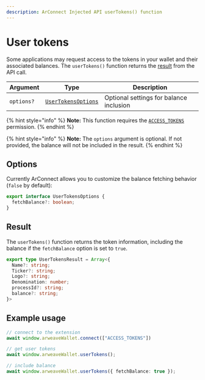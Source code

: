 ```yaml
---
description: ArConnect Injected API userTokens() function
---
```


# User tokens

Some applications may request access to the tokens in your wallet and their associated balances. The `userTokens()` function returns the [result](user-tokens.md#result) from the API call.

| Argument   | Type                                          | Description                             |
| ---------- | --------------------------------------------- | --------------------------------------- |
| `options?` | [`UserTokensOptions`](user-tokens.md#options) | Optional settings for balance inclusion |

{% hint style="info" %}
**Note:** This function requires the [`ACCESS_TOKENS`](connect.md#permissions) permission.
{% endhint %}

{% hint style="info" %}
**Note:** The `options` argument is optional. If not provided, the balance will not be included in the result.
{% endhint %}

## Options

Currently ArConnect allows you to customize the balance fetching behavior (`false` by default):

```typescript
export interface UserTokensOptions {
  fetchBalance?: boolean;
}
```

## Result

The `userTokens()` function returns the token information, including the balance if the `fetchBalance` option is set to `true`.

```typescript
export type UserTokensResult = Array<{
  Name?: string;
  Ticker?: string;
  Logo?: string;
  Denomination: number;
  processId?: string;
  balance?: string;
}>
```

## Example usage

```ts
// connect to the extension
await window.arweaveWallet.connect(["ACCESS_TOKENS"])

// get user tokens
await window.arweaveWallet.userTokens();

// include balance
await window.arweaveWallet.userTokens({ fetchBalance: true });
```
